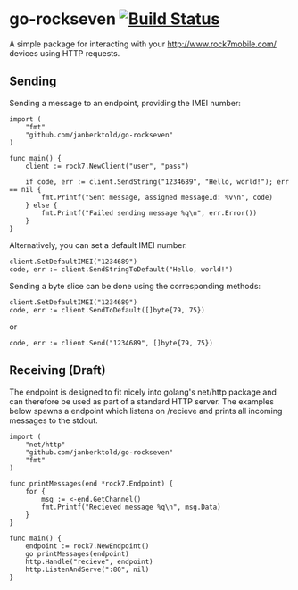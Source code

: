 # go-rockseven [![Build Status](https://travis-ci.org/JanBerktold/go-rockseven.svg)](https://travis-ci.org/JanBerktold/go-rockseven)

A simple package for interacting with your http://www.rock7mobile.com/ devices using HTTP requests.

## Sending

Sending a message to an endpoint, providing the IMEI number:

	import (
		"fmt"
		"github.com/janberktold/go-rockseven"
	)

	func main() {
		client := rock7.NewClient("user", "pass")

		if code, err := client.SendString("1234689", "Hello, world!"); err == nil {
			fmt.Printf("Sent message, assigned messageId: %v\n", code)
		} else {
			fmt.Printf("Failed sending message %q\n", err.Error())
		}
	}

Alternatively, you can set a default IMEI number.

	client.SetDefaultIMEI("1234689")
	code, err := client.SendStringToDefault("Hello, world!")


Sending a byte slice can be done using the corresponding methods:

	client.SetDefaultIMEI("1234689")
	code, err := client.SendToDefault([]byte{79, 75})

or

	code, err := client.Send("1234689", []byte{79, 75})

## Receiving (Draft)

The endpoint is designed to fit nicely into golang's net/http package and can therefore be used as part of a standard HTTP server. The examples below spawns a endpoint which listens on /recieve and prints all incoming messages to the stdout.

	import (
		"net/http"
		"github.com/janberktold/go-rockseven"
		"fmt"
	)

	func printMessages(end *rock7.Endpoint) {
		for {
			msg := <-end.GetChannel()
			fmt.Printf("Recieved message %q\n", msg.Data)
		}
	}

	func main() {
		endpoint := rock7.NewEndpoint()
		go printMessages(endpoint)
		http.Handle("recieve", endpoint)
		http.ListenAndServe(":80", nil)
	}
